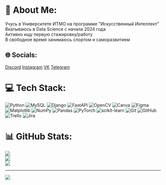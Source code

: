 # 💫 About Me:
Учусь в Университете ИТМО на программе "Искусственный Интеллект"<br>Вкатываюсь в Data Science с начала 2024 года<br>Активно ищу первую стажировку/работу<br>В свободное время занимаюсь спортом и саморазвитием<br>


## 🌐 Socials:
[Discord](https://discord.gg/kbf02) [Instagram](https://instagram.com/konst_roz) [VK](https://vk.com/thunderer02) [Telegram](https://t.me/kbf02)

# 💻 Tech Stack:
![Python](https://img.shields.io/badge/python-3670A0?style=for-the-badge&logo=python&logoColor=ffdd54) ![MySQL](https://img.shields.io/badge/mysql-4479A1.svg?style=for-the-badge&logo=mysql&logoColor=white) ![Django](https://img.shields.io/badge/django-%23092E20.svg?style=for-the-badge&logo=django&logoColor=white) ![FastAPI](https://img.shields.io/badge/FastAPI-005571?style=for-the-badge&logo=fastapi) ![OpenCV](https://img.shields.io/badge/opencv-%23white.svg?style=for-the-badge&logo=opencv&logoColor=white) ![Canva](https://img.shields.io/badge/Canva-%2300C4CC.svg?style=for-the-badge&logo=Canva&logoColor=white) ![Figma](https://img.shields.io/badge/figma-%23F24E1E.svg?style=for-the-badge&logo=figma&logoColor=white) ![Matplotlib](https://img.shields.io/badge/Matplotlib-%23ffffff.svg?style=for-the-badge&logo=Matplotlib&logoColor=black) ![NumPy](https://img.shields.io/badge/numpy-%23013243.svg?style=for-the-badge&logo=numpy&logoColor=white) ![Pandas](https://img.shields.io/badge/pandas-%23150458.svg?style=for-the-badge&logo=pandas&logoColor=white) ![PyTorch](https://img.shields.io/badge/PyTorch-%23EE4C2C.svg?style=for-the-badge&logo=PyTorch&logoColor=white) ![scikit-learn](https://img.shields.io/badge/scikit--learn-%23F7931E.svg?style=for-the-badge&logo=scikit-learn&logoColor=white) ![Git](https://img.shields.io/badge/git-%23F05033.svg?style=for-the-badge&logo=git&logoColor=white) ![GitHub](https://img.shields.io/badge/github-%23121011.svg?style=for-the-badge&logo=github&logoColor=white) ![Trello](https://img.shields.io/badge/Trello-%23026AA7.svg?style=for-the-badge&logo=Trello&logoColor=white) ![Jira](https://img.shields.io/badge/jira-%230A0FFF.svg?style=for-the-badge&logo=jira&logoColor=white)
# 📊 GitHub Stats:
![](https://github-readme-stats.vercel.app/api?username=KissedByF1re&theme=dark&hide_border=false&include_all_commits=false&count_private=false)<br/>
![](https://github-readme-streak-stats.herokuapp.com/?user=KissedByF1re&theme=dark&hide_border=false)<br/>
![](https://github-readme-stats.vercel.app/api/top-langs/?username=KissedByF1re&theme=dark&hide_border=false&include_all_commits=false&count_private=false&layout=compact)

---
[![](https://visitcount.itsvg.in/api?id=KissedByF1re&icon=0&color=3)](https://visitcount.itsvg.in)

<!-- Proudly created with GPRM ( https://gprm.itsvg.in ) -->
